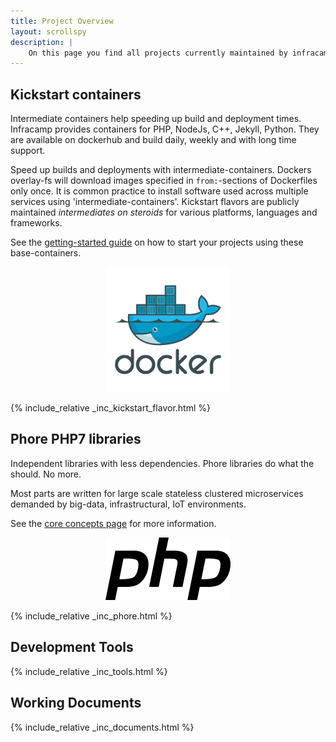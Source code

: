 ```yaml
---
title: Project Overview
layout: scrollspy
description: |
    On this page you find all projects currently maintained by infracamp.
---
```



## Kickstart containers

Intermediate containers help speeding up build and deployment times. Infracamp provides containers
for PHP, NodeJs, C++, Jekyll, Python. They are available on dockerhub and build daily, weekly and
with long time support.

<div class="row">
<div class="col-7" markdown="1">

Speed up builds and deployments with intermediate-containers. Dockers overlay-fs will
download images specified in `from:`-sections of Dockerfiles only once. It is common practice to install software used across multiple
services using 'intermediate-containers'. Kickstart flavors are publicly maintained *intermediates on steroids* for various
platforms, languages and frameworks.

See the [getting-started guide](/getting-started) on how to start your projects using these base-containers.

</div>
<div class="col-5" style="text-align: center" markdown="1">
<img src="logo-docker.png" alt="docker" style="height:200px">
</div>
</div>


{% include_relative _inc_kickstart_flavor.html %}


## Phore PHP7 libraries

<div class="row">
<div class="col-7" markdown="1">

Independent libraries with less dependencies. Phore libraries do what the should. 
No more.

Most parts are written for large scale stateless clustered microservices demanded by
big-data, infrastructural, IoT environments.

See the [core concepts page](phore/concepts/) for more information.

</div>
<div class="col-5" style="text-align: center" markdown="1">
<img src="logo-php.png" alt="docker" style="height:100px">
</div>
</div>



{% include_relative _inc_phore.html %}


## Development Tools

{% include_relative _inc_tools.html %}


## Working Documents 

{% include_relative _inc_documents.html %}


